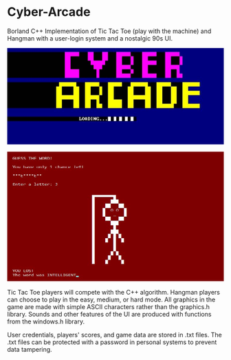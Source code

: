 # Cyber-Arcade
Borland C++ Implementation of Tic Tac Toe (play with the machine) and Hangman with a user-login system and a nostalgic 90s UI.

![Alt Text](https://github.com/nithishakumar/Cyber-Arcade/blob/main/UI%20Images/Cyber%20Arcade%20UI%201.jpg)

![Alt Text](https://github.com/nithishakumar/Cyber-Arcade/blob/main/UI%20Images/Hangman%20UI%202.jpg)

Tic Tac Toe players will compete with the C++ algorithm. Hangman players can choose to play in the easy, medium, or hard mode.
All graphics in the game are made with simple ASCII characters rather than the graphics.h library. Sounds and other features of 
the UI are produced with functions from the windows.h library. 

User credentials, players' scores, and game data are stored in .txt files. The .txt files can be protected with a password in 
personal systems to prevent data tampering.

